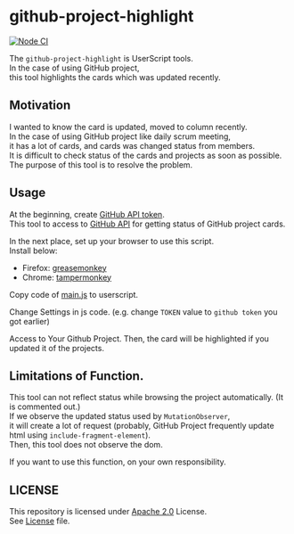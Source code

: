 # github-project-highlight

[![Node CI](https://github.com/keyno63/github-project-highlight/actions/workflows/ci.yaml/badge.svg)](https://github.com/keyno63/github-project-highlight/actions/workflows/ci.yaml)

The `github-project-highlight` is UserScript tools.  
In the case of using GitHub project,  
this tool highlights the cards which was updated recently.

## Motivation

I wanted to know the card is updated, moved to column recently.  
In the case of using GitHub project like daily scrum meeting,  
it has a lot of cards, and cards was changed status from members.  
It is difficult to check status of the cards and projects as soon as possible.
The purpose of this tool is to resolve the problem.

## Usage

At the beginning, create [GitHub API token](https://github.com/settings/tokens).  
This tool to access to [GitHub API](https://docs.github.com/en/rest/reference/projects#get-a-project-card) for getting status of GitHub project cards.

In the next place, set up your browser to use this script.  
Install below:
- Firefox: [greasemonkey](https://addons.mozilla.org/ja/firefox/addon/greasemonkey/)
- Chrome: [tampermonkey](https://www.tampermonkey.net/)

Copy code of [main.js](./src/main.js) to userscript.

Change Settings in js code. (e.g. change `TOKEN` value to `github token` you got earlier)

Access to Your Github Project.
Then, the card will be highlighted if you updated it of the projects.

## Limitations of Function.

This tool can not reflect status while browsing the project automatically. (It is commented out.)  
If we observe the updated status used by `MutationObserver`,  
it will create a lot of request (probably, GitHub Project frequently update html using `include-fragment-element`).  
Then, this tool does not observe the dom.

If you want to use this function, on your own responsibility.  

## LICENSE

This repository is licensed under [Apache 2.0](http://www.apache.org/licenses/LICENSE-2.0) License.  
See [License](./LICENSE) file.
